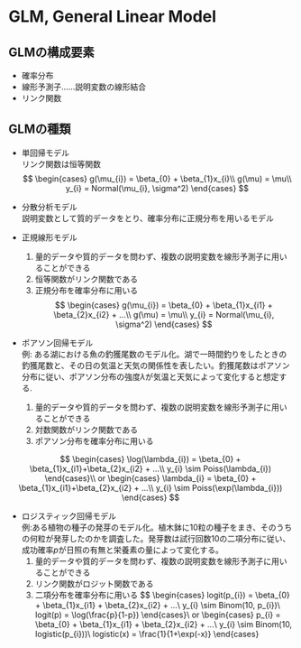 # GLM, General Linear Model

## GLMの構成要素
* 確率分布
* 線形予測子……説明変数の線形結合
* リンク関数

## GLMの種類
* 単回帰モデル  
リンク関数は恒等関数
$$
\begin{cases}
    g(\mu_{i}) = \beta_{0} + \beta_{1}x_{i}\\
    g(\mu) = \mu\\
    y_{i} = Normal(\mu_{i}, \sigma^2)
\end{cases}
$$


* 分散分析モデル  
説明変数として質的データをとり、確率分布に正規分布を用いるモデル

* 正規線形モデル
  1. 量的データや質的データを問わず、複数の説明変数を線形予測子に用いることができる
  2. 恒等関数がリンク関数である
  3. 正規分布を確率分布に用いる
$$
\begin{cases}
    g(\mu_{i}) = \beta_{0} + \beta_{1}x_{i1} + \beta_{2}x_{i2} + ...\\
    g(\mu) = \mu\\
    y_{i} = Normal(\mu_{i}, \sigma^2)
\end{cases}
$$
  
* ポアソン回帰モデル  
例: ある湖における魚の釣獲尾数のモデル化。湖で一時間釣りをしたときの釣獲尾数と、その日の気温と天気の関係性を表したい。釣獲尾数はポアソン分布に従い、ポアソン分布の強度$\lambda$が気温と天気によって変化すると想定する.  
  1. 量的データや質的データを問わず、複数の説明変数を線形予測子に用いることができる
  2. 対数関数がリンク関数である
  3. ポアソン分布を確率分布に用いる  

$$
\begin{cases}
    \log(\lambda_{i}) = \beta_{0} + \beta_{1}x_{i1}+\beta_{2}x_{i2} + ...\\
    y_{i} \sim Poiss(\lambda_{i})
\end{cases}\\
or
\begin{cases}
    \lambda_{i} = \beta_{0} + \beta_{1}x_{i1}+\beta_{2}x_{i2} + ...\\
    y_{i} \sim Poiss(\exp(\lambda_{i}))
\end{cases}
$$

* ロジスティック回帰モデル  
例:ある植物の種子の発芽のモデル化。植木鉢に10粒の種子をまき、そのうちの何粒が発芽したのかを調査した。発芽数は試行回数10の二項分布に従い、成功確率$p$が日照の有無と栄養素の量によって変化する。
  1. 量的データや質的データを問わず、複数の説明変数を線形予測子に用いることができる
  2. リンク関数がロジット関数である
  3. 二項分布を確率分布に用いる
$$
\begin{cases}
    logit(p_{i}) = \beta_{0} + \beta_{1}x_{i1} + \beta_{2}x_{i2} + ...\\
    y_{i} \sim Binom(10, p_{i})\\
    logit(p) = \log(\frac{p}{1-p})
\end{cases}\\
or
\begin{cases}
    p_{i} = \beta_{0} + \beta_{1}x_{i1} + \beta_{2}x_{i2} + ...\\
    y_{i} \sim Binom(10, logistic(p_{i}))\\
    logistic(x) = \frac{1}{1+\exp(-x)}
\end{cases}